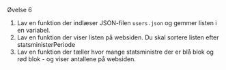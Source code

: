 Øvelse 6

1. Lav en funktion der indlæser JSON-filen `users.json` og gemmer listen i en variabel.
2. Lav en funktion der viser listen på websiden. Du skal sortere listen efter statsministerPeriode
3. Lav en funktion der tæller hvor mange statsministre der er blå blok og rød blok - og viser antallene på websiden.
